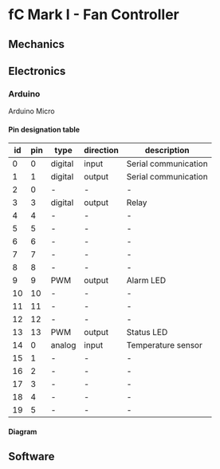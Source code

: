 # fC Mark I - Fan Controller

## Mechanics

## Electronics

### Arduino
Arduino Micro

#### Pin designation table
 id | pin |   type    | direction |               description
----|-----|-----------|-----------|------------------------------------------
  0 |   0 | digital   | input     | Serial communication
  1 |   1 | digital   | output    | Serial communication
  2 |   0 | -         | -         | -
  3 |   3 | digital   | output    | Relay
  4 |   4 | -         | -         | -
  5 |   5 | -         | -         | -
  6 |   6 | -         | -         | -
  7 |   7 | -         | -         | -
  8 |   8 | -         | -         | -
  9 |   9 | PWM       | output    | Alarm LED
 10 |  10 | -         | -         | -
 11 |  11 | -         | -         | -
 12 |  12 | -         | -         | -
 13 |  13 | PWM       | output    | Status LED
 14 |   0 | analog    | input     | Temperature sensor
 15 |   1 | -         | -         | -
 16 |   2 | -         | -         | -
 17 |   3 | -         | -         | -
 18 |   4 | -         | -         | -
 19 |   5 | -         | -         | -

#### Diagram

## Software
